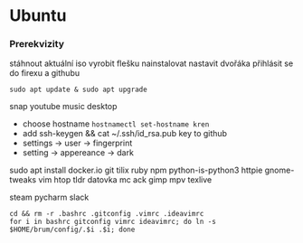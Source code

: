 # Ubuntu

### Prerekvizity
stáhnout aktuální iso
vyrobit flešku
nainstalovat
nastavit dvořáka
přihlásit se do firexu a githubu


```
sudo apt update & sudo apt upgrade
```
snap
youtube music desktop

* choose hostname ```hostnamectl set-hostname kren```
* add ssh-keygen && cat ~/.ssh/id_rsa.pub key to github
* settings -> user -> fingerprint
* setting -> appereance -> dark

sudo apt install 
docker.io git tilix 
ruby npm
python-is-python3
httpie
gnome-tweaks
vim htop tldr datovka mc ack gimp
mpv texlive

steam
pycharm
slack

```
cd && rm -r .bashrc .gitconfig .vimrc .ideavimrc
for i in bashrc gitconfig vimrc ideavimrc; do ln -s $HOME/brum/config/.$i .$i; done
```
